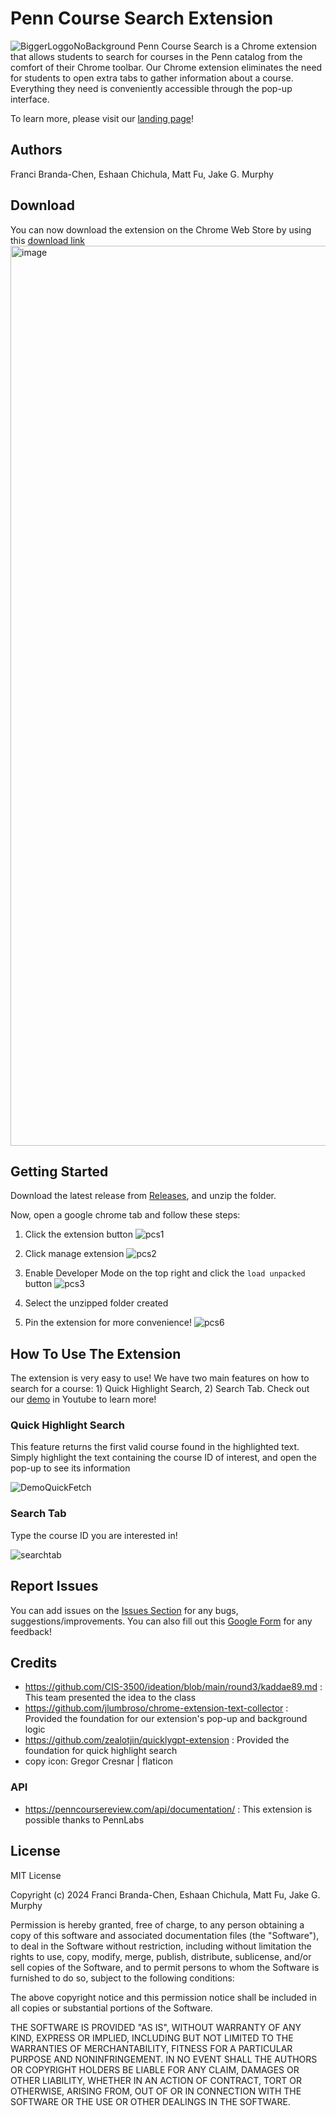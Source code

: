 # Penn Course Search Extension
![BiggerLoggoNoBackground](https://github.com/fbc101/PennCourseChromeExtension/assets/157915007/49f142f3-3594-4b58-ae69-28634d44bb38)
Penn Course Search is a Chrome extension that allows students to search for courses in the Penn catalog from the comfort of their Chrome toolbar. Our Chrome extension eliminates the need for students to open extra tabs to gather information about a course. Everything they need is conveniently accessible through the pop-up interface.

To learn more, please visit our [landing page](https://mattfu25.github.io/penn-course-search-landing-page/)!

## Authors
Franci Branda-Chen, Eshaan Chichula, Matt Fu, Jake G. Murphy

## Download

You can now download the extension on the Chrome Web Store by using this [download link](https://chromewebstore.google.com/detail/penn-course-search/ebepgdgiamijmmppoaobmbohijppaieo?hl=en&authuser=0)
<img width="1440" alt="image" src="https://github.com/fbc101/PennCourseChromeExtension/assets/157915007/e5b882b7-d3ee-4589-9754-fde99c203f3c">

## Getting Started

Download the latest release from [Releases](https://github.com/fbc101/PennCourseChromeExtension/releases), and unzip the folder.

Now, open a google chrome tab and follow these steps:

1. Click the extension button
![pcs1](https://github.com/fbc101/PennCourseChromeExtension/assets/157915007/9be2a08d-ed4d-4f70-8364-0bb6bfe740b0)

2. Click manage extension
![pcs2](https://github.com/fbc101/PennCourseChromeExtension/assets/157915007/f4f6883b-ffd0-45d5-9f35-c689b084dabf)

3. Enable Developer Mode on the top right and click the `load unpacked` button
![pcs3](https://github.com/fbc101/PennCourseChromeExtension/assets/157915007/06f45074-c918-4cb5-bc27-126f2c04f9f3)

4. Select the unzipped folder created

5. Pin the extension for more convenience!
![pcs6](https://github.com/fbc101/PennCourseChromeExtension/assets/157915007/766fc32c-0ba6-4972-9978-a60e5040977b)

## How To Use The Extension

The extension is very easy to use! We have two main features on how to search for a course: 1) Quick Highlight Search, 2) Search Tab. Check out our [demo](https://www.youtube.com/watch?v=LDgKrJiaL38) in Youtube to learn more!

### Quick Highlight Search
This feature returns the first valid course found in the highlighted text. Simply highlight the text containing the course ID of interest, and open the pop-up to see its information

![DemoQuickFetch](https://github.com/fbc101/PennCourseChromeExtension/assets/157915007/6da5e2da-2a58-4f60-b61a-e23228f950e3)


### Search Tab
Type the course ID you are interested in!

![searchtab](https://github.com/fbc101/PennCourseChromeExtension/assets/157915007/bf58c519-0f86-455b-a317-15a5a161299b)

## Report Issues
You can add issues on the [Issues Section](https://github.com/fbc101/PennCourseChromeExtension/issues) for any bugs, suggestions/improvements. You can also fill out this [Google Form](https://docs.google.com/forms/d/e/1FAIpQLSdf_Y4I294y5uPuGqQkdoYSwDDUeyvBBqTGhrBWY2N_L8ZKpw/viewform) for any feedback!

## Credits

- https://github.com/CIS-3500/ideation/blob/main/round3/kaddae89.md : This team presented the idea to the class
- https://github.com/jlumbroso/chrome-extension-text-collector : Provided the foundation for our extension's pop-up and background logic
- https://github.com/zealotjin/quicklygpt-extension : Provided the foundation for quick highlight search
- copy icon: Gregor Cresnar | flaticon

### API 
- https://penncoursereview.com/api/documentation/ : This extension is possible thanks to PennLabs
## License 

MIT License

Copyright (c) 2024 Franci Branda-Chen, Eshaan Chichula, Matt Fu, Jake G. Murphy

Permission is hereby granted, free of charge, to any person obtaining a copy
of this software and associated documentation files (the "Software"), to deal
in the Software without restriction, including without limitation the rights
to use, copy, modify, merge, publish, distribute, sublicense, and/or sell
copies of the Software, and to permit persons to whom the Software is
furnished to do so, subject to the following conditions:

The above copyright notice and this permission notice shall be included in all
copies or substantial portions of the Software.

THE SOFTWARE IS PROVIDED "AS IS", WITHOUT WARRANTY OF ANY KIND, EXPRESS OR
IMPLIED, INCLUDING BUT NOT LIMITED TO THE WARRANTIES OF MERCHANTABILITY,
FITNESS FOR A PARTICULAR PURPOSE AND NONINFRINGEMENT. IN NO EVENT SHALL THE
AUTHORS OR COPYRIGHT HOLDERS BE LIABLE FOR ANY CLAIM, DAMAGES OR OTHER
LIABILITY, WHETHER IN AN ACTION OF CONTRACT, TORT OR OTHERWISE, ARISING FROM,
OUT OF OR IN CONNECTION WITH THE SOFTWARE OR THE USE OR OTHER DEALINGS IN THE
SOFTWARE.





